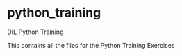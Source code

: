 # python_training
DIL Python Training

This contains all the files for the Python Training Exercises
